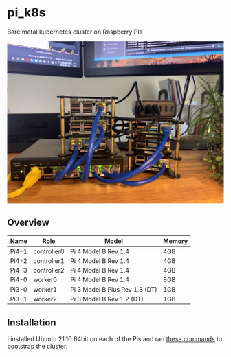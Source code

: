 # pi_k8s
Bare metal kubernetes cluster on Raspberry PIs

![Raspberry Pi K8s](images/IMG_8549.jpg)

## Overview

| Name | Role | Model | Memory |
| ----------- | ----------- | ----------- | ----------- |
| Pi4-1 | controller0 | Pi 4 Model B Rev 1.4 | 4GB |
| Pi4-2 | controller1 | Pi 4 Model B Rev 1.4 | 4GB |
| Pi4-3 | controller2 | Pi 4 Model B Rev 1.4 | 4GB |
| Pi4-0 | worker0 | Pi 4 Model B Rev 1.4 | 8GB |
| Pi3-0 | worker1 | Pi 3 Model B Plus Rev 1.3 (DT) | 1GB |
| Pi3-1 | worker2 | Pi 3 Model B Rev 1.2 (DT) | 1GB |

## Installation

I installed Ubuntu 21.10 64bit on each of the Pis and ran [these commands](INSTALL.md) to bootstrap the cluster.
